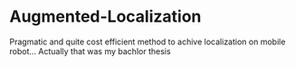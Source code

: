 # Augmented-Localization
Pragmatic and quite cost efficient method to achive localization on mobile robot... Actually that was my bachlor thesis
